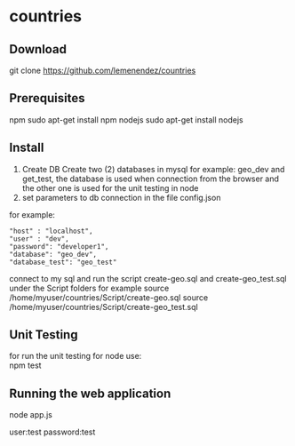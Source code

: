 # countries

## Download
git clone https://github.com/lemenendez/countries

## Prerequisites
npm
sudo apt-get install npm
nodejs
sudo apt-get install nodejs

## Install
1. Create DB
Create two (2) databases in mysql for example: geo_dev and get_test, the database is used when connection from the browser and the
other one is used for the unit testing in node
2. set parameters to db connection in the file config.json

 for example:

    "host" : "localhost",
    "user" : "dev",
    "password": "developer1",    
    "database": "geo_dev",
    "database_test": "geo_test"

connect to my sql and run the script create-geo.sql and create-geo_test.sql under the Script folders
for example
source /home/myuser/countries/Script/create-geo.sql
source /home/myuser/countries/Script/create-geo_test.sql
 
## Unit Testing
for run the unit testing for node use:  
npm test  
## Running the web application
node app.js

user:test
password:test
